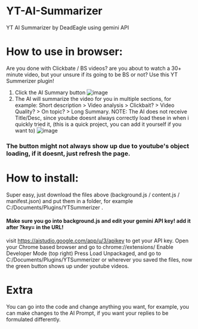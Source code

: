 # YT-AI-Summarizer 
YT AI Summarizer  by DeadEagle using gemini API
# How to use in browser:
Are you done with Clickbate / BS videos? are you about to watch a 30+ minute video, but your unsure if its going to be BS or not?
Use this YT Summerizer plugin!
1. Click the AI Summary button
![image](https://github.com/user-attachments/assets/b0d6f40e-9f87-4616-af86-005528508b2d)
2. The AI will summarize the video for you in multiple sections, for example: Short description > Video analysis > Clickbait? > Video Quality? > On topic? > Long Summary.
NOTE: The AI does not receive Title/Desc, since youtube doesnt always correctly load these in when i quickly tried it, (this is a quick project, you can add it yourself if you want to)
![image](https://github.com/user-attachments/assets/aaf9d626-52c2-4550-b409-c47129d0ba87)
### The button might not always show up due to youtube's object loading, if it doesnt, just refresh the page.

# How to install:
Super easy, just download the files above (background.js / content.js / manifest.json)
and put them in a folder, for example C:/Documents/Plugins/YTSummerizer .
#### Make sure you go into background.js and edit your gemini API key! add it after ?key= in the URL!
visit https://aistudio.google.com/app/u/3/apikey to get your API key.
Open your Chrome based browser and go to chrome://extensions/
Enable Developer Mode (top right)
Press Load Unpackaged, and go to C:/Documents/Plugins/YTSummerizer or wherever you saved the files, now the green button shows up under youtube videos.

# Extra
You can go into the code and change anything you want, for example, you can make changes to the AI Prompt, if you want your replies to be formulated differently.
